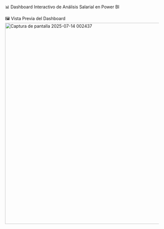 📊 Dashboard Interactivo de Análisis Salarial en Power BI



🖼️ Vista Previa del Dashboard
<img width="1174" height="659" alt="Captura de pantalla 2025-07-14 002437" src="https://github.com/user-attachments/assets/f72efa8b-bdfd-4b17-8e41-36891d54a2bd" />
